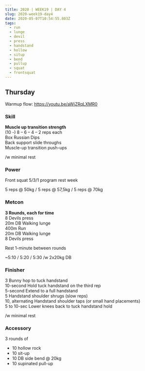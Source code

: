 ```yaml
---
title: 2020 | WEEK19 | DAY 4
slug: 2020-week19-day4
date: 2020-05-07T10:54:55.803Z
tags:
  - run
  - lunge
  - devil
  - press
  - handstand
  - hollow
  - situp
  - bend
  - pullup
  - squat
  - frontsquat
---
```

## Thursday

Warmup flow: <https://youtu.be/aWjZRqLXMR0>

### Skill

**Muscle up transition strength**\
(10 -) 8 – 6 – 4 – 2 reps each\
Box Russian Dips\
Back support slide throughs\
Muscle-up transition push-ups[](https://vimeo.com/274069428/25c305d562)

/w minimal rest

### Power

Front squat 5/3/1 program rest week

5 reps @ 50kg / 5 reps @ 57,5kg / 5 reps @ 70kg

### Metcon

**3 Rounds, each for time**\
8 Devils press\
20m DB Walking lunge\
400m Run\
20m DB Walking lunge\
8 Devils press

Rest 1-minute between rounds

~5:10 / 5:20 / 5:30 /w 2x20kg DB

### Finisher

3 Bunny hop to tuck handstand\
10-second Hold tuck handstand on the third rep\
5-second Extend to a full handstand\
5 Handstand shoulder shrugs (slow reps)\
10, alternating Handstand shoulder taps (or small hand placements)\
5 to 10-sec Lower knees back to tuck handstand hold

/w minimal rest

### Accessory

3 rounds of

* 10 hollow rock
* 10 sit-up
* 10 DB side bend @ 20kg
* 10 supinated pull-up